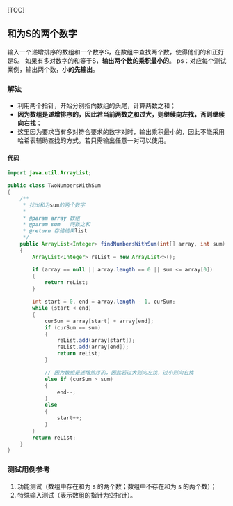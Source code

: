 [TOC]

## 和为S的两个数字

输入一个递增排序的数组和一个数字S，在数组中查找两个数，使得他们的和正好是S。
如果有多对数字的和等于S，**输出两个数的乘积最小的**。
ps：对应每个测试案例，输出两个数，**小的先输出**。

### 解法
+ 利用两个指针，开始分别指向数组的头尾，计算两数之和；
+ **因为数组是递增排序的，因此若当前两数之和过大，则继续向左找，否则继续向右找**；
+ 这里因为要求当有多对符合要求的数字对时，输出乘积最小的，因此不能采用哈希表辅助查找的方式。若只需输出任意一对可以使用。


#### 代码
```java
import java.util.ArrayList;

public class TwoNumbersWithSum
{
    /**
     * 找出和为sum的两个数字
     *
     * @param array 数组
     * @param sum   两数之和
     * @return 存储结果list
     */
    public ArrayList<Integer> findNumbersWithSum(int[] array, int sum)
    {
        ArrayList<Integer> reList = new ArrayList<>();

        if (array == null || array.length == 0 || sum <= array[0])
        {
            return reList;
        }

        int start = 0, end = array.length - 1, curSum;
        while (start < end)
        {
            curSum = array[start] + array[end];
            if (curSum == sum)
            {
                reList.add(array[start]);
                reList.add(array[end]);
                return reList;
            }

            // 因为数组是递增排序的，因此若过大则向左找，过小则向右找
            else if (curSum > sum)
            {
                end--;
            }
            else
            {
                start++;
            }
        }
        return reList;
    }
}
```



### 测试用例参考
1. 功能测试（数组中存在和为 s 的两个数；数组中不存在和为 s 的两个数）；
2. 特殊输入测试（表示数组的指针为空指针）。